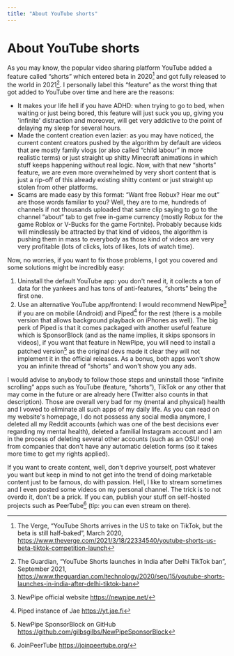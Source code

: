 ```yaml
---
title: "About YouTube shorts"
---
```


# About YouTube shorts

As you may know, the popular video sharing platform YouTube added a feature called “shorts” which entered beta in 2020[^1] and got fully released to the world in 2021[^2]. I personally label this “feature” as the worst thing that got added to YouTube over time and here are the reasons:

- It makes your life hell if you have ADHD: when trying to go to bed, when waiting or just being bored, this feature will just suck you up, giving you 'infinite' distraction and moreover, will get very addictive to the point of delaying my sleep for several hours.
- Made the content creation even lazier: as you may have noticed, the current content creators pushed by the algorithm by default are videos that are mostly family vlogs (or also called “child labour” in more realistic terms) or just straight up shitty Minecraft animations in which stuff keeps happening without real logic. Now, with that new “shorts” feature, we are even more overwhelmed by very short content that is just a rip-off of this already existing shitty content or just straight up stolen from other platforms.
- Scams are made easy by this format: “Want free Robux? Hear me out” are those words familiar to you? Well, they are to me, hundreds of channels if not thousands uploaded that same clip saying to go to the channel “about” tab to get free in-game currency (mostly Robux for the game Roblox or V-Bucks for the game Fortnite). Probably because kids will mindlessly be attracted by that kind of videos, the algorithm is pushing them in mass to everybody as those kind of videos are very very profitable (lots of clicks, lots of likes, lots of watch time).

Now, no worries, if you want to fix those problems, I got you covered and some solutions might be incredibly easy:

1.  Uninstall the default YouTube app: you don't need it, it collects a ton of data for the yankees and has tons of anti-features, “shorts” being the first one.
2.  Use an alternative YouTube app/frontend: I would recommend NewPipe[^3] if you are on mobile (Android) and Piped[^4] for the rest (there is a mobile version that allows background playback on iPhones as well). The big perk of Piped is that it comes packaged with another useful feature which is SponsorBlock (and as the name implies, it skips sponsors in videos), if you want that feature in NewPipe, you will need to install a patched version[^5] as the original devs made it clear they will not implement it in the official releases. As a bonus, both apps won't show you an infinite thread of “shorts” and won't show you any ads.

I would advise to anybody to follow those steps and uninstall those “infinite scrolling” apps such as YouTube (feature, “shorts”), TikTok or any other that may come in the future or are already here (Twitter also counts in that description). Those are overall very bad for my (mental and physical) health and I vowed to eliminate all such apps of my daily life. As you can read on my website's homepage, I do not possess any social media anymore, I deleted all my Reddit accounts (which was one of the best decisions ever regarding my mental health), deleted a familial Instagram account and I am in the process of deleting several other accounts (such as an OSU! one) from companies that don't have any automatic deletion forms (so it takes more time to get my rights applied).

If you want to create content, well, don't deprive yourself, post whatever you want but keep in mind to not get into the trend of doing marketable content just to be famous, do with passion. Hell, I like to stream sometimes and I even posted some videos on my personal channel. The trick is to not overdo it, don't be a prick. If you can, publish your stuff on self-hosted projects such as PeerTube[^6] (tip: you can even stream on there).

[^1]: The Verge, “YouTube Shorts arrives in the US to take on TikTok, but the beta is still half-baked”, March 2020, https://www.theverge.com/2021/3/18/22334540/youtube-shorts-us-beta-tiktok-competition-launch
[^2]: The Guardian, “YouTube Shorts launches in India after Delhi TikTok ban”, September 2021, https://www.theguardian.com/technology/2020/sep/15/youtube-shorts-launches-in-india-after-delhi-tiktok-ban
[^3]: NewPipe official website https://newpipe.net/
[^4]: Piped instance of Jae https://yt.jae.fi
[^5]: NewPipe SponsorBlock on GitHub https://github.com/gilbsgilbs/NewPipeSponsorBlock
[^6]: JoinPeerTube https://joinpeertube.org/
